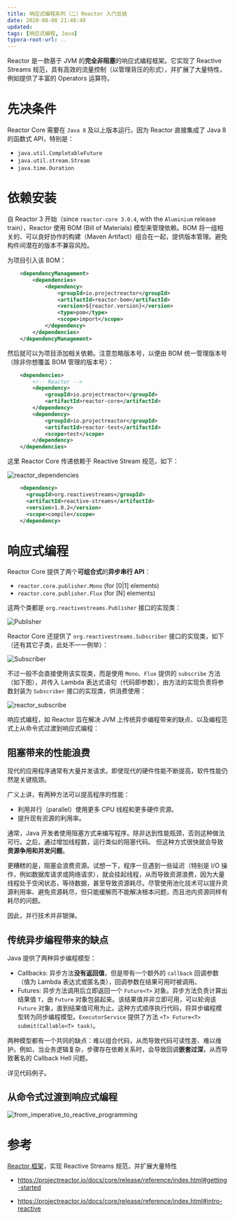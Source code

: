 ```yaml
---
title: 响应式编程系列（二）Reactor 入门总结
date: 2020-08-08 21:48:49
updated:
tags: [响应式编程, Java]
typora-root-url: ..
---
```


Reactor 是一款基于 JVM 的**完全非阻塞**的响应式编程框架。它实现了 Reactive Streams 规范，具有高效的流量控制（以管理背压的形式），并扩展了大量特性，例如提供了丰富的 Operators 运算符。

# 先决条件

Reactor Core 需要在 `Java 8` 及以上版本运行。因为 Reactor 直接集成了 Java 8 的函数式 API，特别是：

* `java.util.CompletableFuture`
* `java.util.stream.Stream`
* `java.time.Duration`

# 依赖安装

自 Reactor 3 开始（since `reactor-core 3.0.4`, with the `Aluminium` release train），Reactor 使用 BOM (Bill of Materials) 模型来管理依赖。BOM 将一组相关的、可以良好协作的构建（Maven Artifact）组合在一起，提供版本管理。避免构件间潜在的版本不兼容风险。

为项目引入该 BOM：

```XML
    <dependencyManagement>
        <dependencies>
            <dependency>
                <groupId>io.projectreactor</groupId>
                <artifactId>reactor-bom</artifactId>
                <version>${reactor.version}</version>
                <type>pom</type>
                <scope>import</scope>
            </dependency>
        </dependencies>
    </dependencyManagement>
```

然后就可以为项目添加相关依赖。注意忽略版本号，以便由 BOM 统一管理版本号（除非你想覆盖 BOM 管理的版本号）：

```XML
    <dependencies>
        <!-- Reactor -->
        <dependency>
            <groupId>io.projectreactor</groupId>
            <artifactId>reactor-core</artifactId>
        </dependency>
        <dependency>
            <groupId>io.projectreactor</groupId>
            <artifactId>reactor-test</artifactId>
            <scope>test</scope>
        </dependency>
    </dependencies>
```

这里 Reactor Core 传递依赖于 Reactive Stream 规范，如下：

![reactor_dependencies](/img/java/reactive-stream/reactor/reactor_dependencies.png)

```XML
    <dependency>
      <groupId>org.reactivestreams</groupId>
      <artifactId>reactive-streams</artifactId>
      <version>1.0.2</version>
      <scope>compile</scope>
    </dependency>
```

# 响应式编程

Reactor Core 提供了两个**可组合式**的**异步串行 API**：

* `reactor.core.publisher.Mono` (for [0|1] elements)
* `reactor.core.publisher.Flux` (for [N] elements)

这两个类都是 `org.reactivestreams.Publisher` 接口的实现类：

![Publisher](/img/java/reactive-stream/reactor/Publisher.png)

Reactor Core 还提供了 `org.reactivestreams.Subscriber` 接口的实现类，如下（还有其它子类，此处不一一例举）：

![Subscriber](/img/java/reactive-stream/reactor/Subscriber.png)

不过一般不会直接使用该实现类，而是使用 `Mono`、`Flux` 提供的 `subscribe` 方法（如下图），并传入 Lambda 表达式语句（代码即参数），由方法的实现负责将参数封装为 `Subscriber` 接口的实现类，供消费使用：

![reactor_subscribe](/img/java/reactive-stream/reactor/reactor_subscribe.png)

响应式编程，如 Reactor 旨在解决 JVM 上传统异步编程带来的缺点、以及编程范式上从命令式过渡到响应式编程：

## 阻塞带来的性能浪费

现代的应用程序通常有大量并发请求。即使现代的硬件性能不断提高，软件性能仍然是关键瓶颈。

广义上讲，有两种方法可以提高程序的性能：

* 利用并行（parallel）使用更多 CPU 线程和更多硬件资源。
* 提升现有资源的利用率。

通常，Java 开发者使用阻塞方式来编写程序。除非达到性能瓶颈，否则这种做法可行。之后，通过增加线程数，运行类似的阻塞代码。 但这种方式很快就会导致**资源争用和并发问题**。

更糟糕的是，阻塞会浪费资源。试想一下，程序一旦遇到一些延迟（特别是 I/O 操作，例如数据库请求或网络请求），就会挂起线程，从而导致资源浪费，因为大量线程处于空闲状态，等待数据，甚至导致资源耗尽。尽管使用池化技术可以提升资源利用率、避免资源耗尽，但只能缓解而不能解决根本问题，而且池内资源同样有耗尽的问题。

因此，并行技术并非银弹。

## 传统异步编程带来的缺点

Java 提供了两种异步编程模型：

* Callbacks: 异步方法**没有返回值**，但是带有一个额外的 `callback` 回调参数（值为 Lambda 表达式或匿名类），回调参数在结果可用时被调用。
* Futures: 异步方法调用后立即返回一个 `Future<T>` 对象。异步方法负责计算出结果值 `T`，由 `Future` 对象包装起来。该结果值并非立即可用，可以轮询该 `Future` 对象，直到结果值可用为止。这种方式顺序执行代码，将异步编程模型转为同步编程模型。`ExecutorService` 提供了方法 `<T> Future<T> submit(Callable<T> task)`。

两种模型都有一个共同的缺点：难以组合代码，从而导致代码可读性差、难以维护。例如，当业务逻辑复杂，步骤存在依赖关系时，会导致回调**嵌套过深**，从而导致著名的 Callback Hell 问题。

详见代码例子。

## 从命令式过渡到响应式编程

![from_imperative_to_reactive_programming](/img/java/reactive-stream/reactor/from_imperative_to_reactive_programming.png)

# 参考

[Reactor 框架](https://projectreactor.io/)，实现 Reactive Streams 规范，并扩展大量特性

* https://projectreactor.io/docs/core/release/reference/index.html#getting-started

* https://projectreactor.io/docs/core/release/reference/index.html#intro-reactive